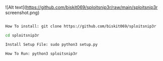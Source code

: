
![Alt text](https://github.com/biskit069/sploitsnip3r/raw/main/sploitsnip3r screenshot.png)
```bash

How To install: git clone https://github.com/biskit069/sploitsnip3r

cd sploitsnip3r

Install Setup File: sudo python3 setup.py 

How To Run: python3 sploitsnip3r
